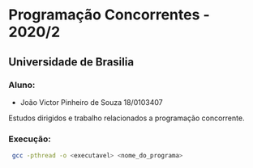 # Programação Concorrentes - 2020/2
## Universidade de Brasilia

### Aluno:

* João Victor Pinheiro de Souza 18/0103407

Estudos dirigidos e trabalho relacionados a programação concorrente.

### Execução:

```bash
 gcc -pthread -o <executavel> <nome_do_programa>
```